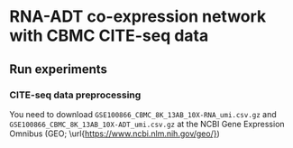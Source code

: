 # RNA-ADT co-expression network with CBMC CITE-seq data

## Run experiments

### CITE-seq data preprocessing ####
You need to download `GSE100866_CBMC_8K_13AB_10X-RNA_umi.csv.gz` and `GSE100866_CBMC_8K_13AB_10X-ADT_umi.csv.gz` at the NCBI Gene Expression Omnibus (GEO; \url{https://www.ncbi.nlm.nih.gov/geo/})
